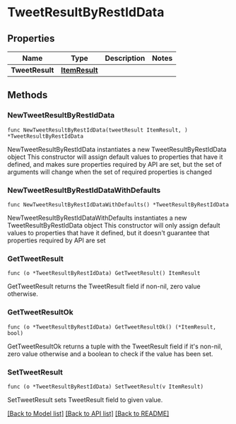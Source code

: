 # TweetResultByRestIdData

## Properties

Name | Type | Description | Notes
------------ | ------------- | ------------- | -------------
**TweetResult** | [**ItemResult**](ItemResult.md) |  | 

## Methods

### NewTweetResultByRestIdData

`func NewTweetResultByRestIdData(tweetResult ItemResult, ) *TweetResultByRestIdData`

NewTweetResultByRestIdData instantiates a new TweetResultByRestIdData object
This constructor will assign default values to properties that have it defined,
and makes sure properties required by API are set, but the set of arguments
will change when the set of required properties is changed

### NewTweetResultByRestIdDataWithDefaults

`func NewTweetResultByRestIdDataWithDefaults() *TweetResultByRestIdData`

NewTweetResultByRestIdDataWithDefaults instantiates a new TweetResultByRestIdData object
This constructor will only assign default values to properties that have it defined,
but it doesn't guarantee that properties required by API are set

### GetTweetResult

`func (o *TweetResultByRestIdData) GetTweetResult() ItemResult`

GetTweetResult returns the TweetResult field if non-nil, zero value otherwise.

### GetTweetResultOk

`func (o *TweetResultByRestIdData) GetTweetResultOk() (*ItemResult, bool)`

GetTweetResultOk returns a tuple with the TweetResult field if it's non-nil, zero value otherwise
and a boolean to check if the value has been set.

### SetTweetResult

`func (o *TweetResultByRestIdData) SetTweetResult(v ItemResult)`

SetTweetResult sets TweetResult field to given value.



[[Back to Model list]](../README.md#documentation-for-models) [[Back to API list]](../README.md#documentation-for-api-endpoints) [[Back to README]](../README.md)



